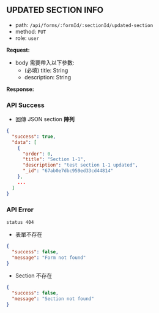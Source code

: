 ## UPDATED SECTION INFO

- path: `/api/forms/:formId/:sectionId/updated-section`
- method: `PUT`
- role: `user`

**Request:**

- body 需要帶入以下參數:
  - (必填) title: String
  - description: String

**Response:**

### API Success

- 回傳 JSON section **陣列**

```json
{
  "success": true,
  "data": [
    {
      "order": 0,
      "title": "Section 1-1",
      "description": "test section 1-1 updated",
      "_id": "67ab0e7dbc959ed33cd44814"
    },
    ...
  ]
}
```

### API Error

`status 404`

- 表單不存在

```json
{
  "success": false,
  "message": "Form not found"
}
```

- Section 不存在

```json
{
  "success": false,
  "message": "Section not found"
}
```
